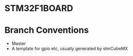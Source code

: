 # STM32F1BOARD

# Branch Conventions
* Master
* A template for gpio etc, usually generated by stmCubeMX
